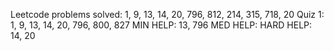 Leetcode problems solved: 1, 9, 13, 14, 20, 796, 812, 214, 315, 718, 20
Quiz 1: 1, 9, 13, 14, 20, 796, 800, 827
MIN HELP: 13, 796
MED HELP:
HARD HELP: 14, 20
